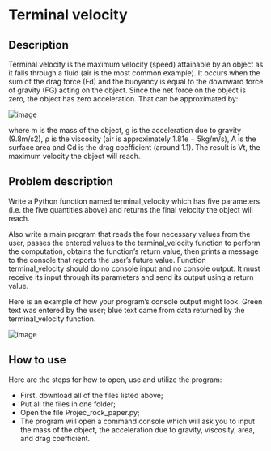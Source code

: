 # Terminal velocity

## Description
Terminal velocity is the maximum velocity (speed) attainable by an object as it falls through a fluid (air is the most common example). It occurs when the sum of the drag force (Fd) and the buoyancy is equal to the downward force of gravity (FG) acting on the object. Since the net force on the object is zero, the object has zero acceleration. That can be approximated by:

![image](https://user-images.githubusercontent.com/86201781/128756090-d1784a47-87bd-4975-b721-ce000c702906.png)



where m is the mass of the object, g is the acceleration due to gravity (9.8m/s2), ρ is the viscosity (air is approximately 1.81e − 5kg/m/s), A is the surface area and Cd is the drag coefficient (around 1.1). The result is Vt, the maximum velocity the object will reach.

## Problem description

Write a Python function named terminal_velocity which has five parameters (i.e. the five quantities above) and returns the final velocity the object will reach. 

Also write a main program that reads the four necessary values from the user, passes the entered values
to the terminal_velocity function to perform the computation, obtains the function’s return value, then
prints a message to the console that reports the user’s future value. Function terminal_velocity
should do no console input and no console output. It must receive its input through its parameters and
send its output using a return value.

Here is an example of how your program’s console output might look. Green text was entered by the user; blue text came from data returned by the terminal_velocity function. 

![image](https://user-images.githubusercontent.com/86201781/128755977-63562e64-3f42-4a19-a5a0-721bbb0ff211.png)

## How to use

Here are the steps for how to open, use and utilize the program:

- First, download all of the files listed above;
- Put all the files in one folder;
- Open the file Projec_rock_paper.py;
- The program will open a command console which will ask you to input the mass of the object, the acceleration due to gravity, viscosity, area, and drag coefficient.
